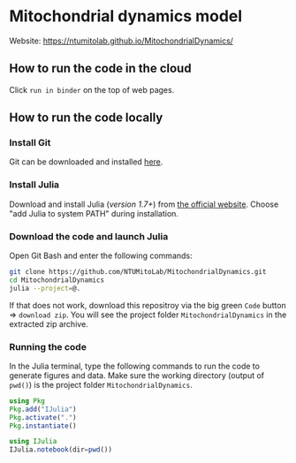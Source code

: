 # Mitochondrial dynamics model

Website: <https://ntumitolab.github.io/MitochondrialDynamics/>

## How to run the code in the cloud

Click `run in binder` on the top of web pages.

## How to run the code locally

### Install Git

Git can be downloaded and installed [here](https://git-scm.com/download/).

### Install Julia

Download and install Julia (*version 1.7+*) from [the official website](https://julialang.org/downloads/). Choose "add Julia to system PATH" during installation.

### Download the code and launch Julia

Open Git Bash and enter the following commands:

```bash
git clone https://github.com/NTUMitoLab/MitochondrialDynamics.git
cd MitochondrialDynamics
julia --project=@.
```

If that does not work, download this repositroy via the big green `Code` button => `download zip`. You will see the project folder `MitochondrialDynamics` in the extracted zip archive.

### Running the code

In the Julia terminal, type the following commands to run the code to generate figures and data. Make sure the working directory (output of `pwd()`) is the project folder `MitochondrialDynamics`.

```jl
using Pkg
Pkg.add("IJulia")
Pkg.activate(".")
Pkg.instantiate()

using IJulia
IJulia.notebook(dir=pwd())
```
